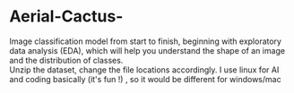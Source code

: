 # Aerial-Cactus-
Image classification model from start to finish, beginning with exploratory data analysis (EDA), which will help you understand the shape of an image and the distribution of classes.<br>
Unzip the dataset, change the file locations accordingly. I use linux for AI and coding basically (it's fun !) , so it would be different for windows/mac <br>
